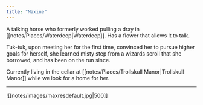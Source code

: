 ```yaml
---
title: "Maxine"
---
```

A talking horse who formerly worked pulling a dray in [[notes/Places/Waterdeep|Waterdeep]]. Has a flower that allows it to talk.

Tuk-tuk, upon meeting her for the first time, convinced her to pursue higher goals for herself, she learned misty step from a wizards scroll that she borrowed, and has been on the run since.

Currently living in the cellar at [[notes/Places/Trollskull Manor|Trollskull Manor]] while we look for a home for her.


---
![[notes/images/maxresdefault.jpg|500]]


